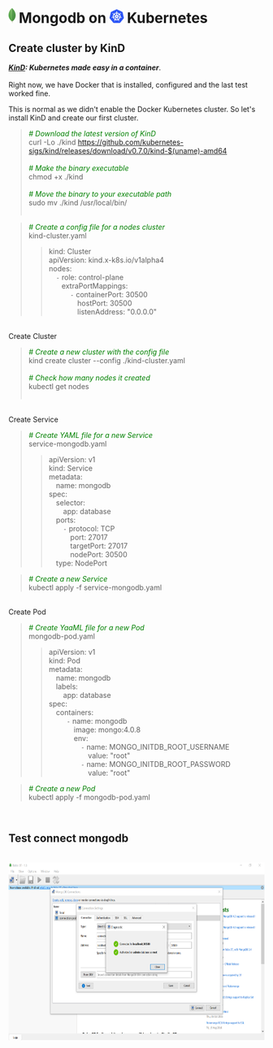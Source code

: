  # <img src="../images/mongodb.png" width="" height="30"> Mongodb on <img src="../images/kubernetes.png" width="" height="27"> Kubernetes

## Create cluster by KinD
***[KinD](https://kubernetes.io/blog/2020/05/21/wsl-docker-kubernetes-on-the-windows-desktop/): Kubernetes made easy in a container***. 
<br>
<br>
Right now, we have Docker that is installed, configured and the last test worked fine.

This is normal as we didn't enable the Docker Kubernetes cluster. So let's install KinD and create our first cluster.
<br>
> <font color="green"> *# Download the latest version of KinD* </font><br>
> curl -Lo ./kind https://github.com/kubernetes-sigs/kind/releases/download/v0.7.0/kind-$(uname)-amd64<br><br>
> <font color="green"> *# Make the binary executable* </font><br>
> chmod +x ./kind<br><br>
> <font color="green"> *# Move the binary to your executable path* </font><br>
>sudo mv ./kind /usr/local/bin/<br><br>

> <font color="green"> *# Create a config file for a nodes cluster* </font><br>
> kind-cluster.yaml<br>
>> kind: Cluster<br>
>> apiVersion: kind.x-k8s.io/v1alpha4<br>
>> nodes:<br>
>> &emsp;`-` role: control-plane<br>
>> &emsp;&ensp;&nbsp;extraPortMappings:<br>
>> &emsp;&emsp;&emsp;`-` containerPort: 30500<br>
>> &emsp;&emsp;&emsp;&emsp;hostPort: 30500<br>
>> &emsp;&emsp;&emsp;&emsp;listenAddress: "0.0.0.0"<br>

<br>Create Cluster

> <font color="green"> *# Create a new cluster with the config file* </font><br>
> kind create cluster --config ./kind-cluster.yaml<br><br>
> <font color="green"> *# Check how many nodes it created* </font><br>
kubectl get nodes<br><br>

<br>Create Service

> <font color="green"> *# Create YAML file for a new Service* </font><br>
> service-mongodb.yaml<br>
>> apiVersion: v1<br>
>> kind: Service<br>
>> metadata:<br>
>> &emsp;name: mongodb<br>
>> spec:<br>
>> &emsp;selector:<br>
>> &emsp;&emsp;app: database<br>
>> &emsp;ports:<br>
>> &emsp;&emsp;`-` protocol: TCP<br>
>> &emsp;&emsp;&emsp;port: 27017<br>
>> &emsp;&emsp;&emsp;targetPort: 27017<br>
>> &emsp;&emsp;&emsp;nodePort: 30500<br>
>> &emsp;type: NodePort<br>

> <font color="green"> *# Create a new Service* </font><br>
> kubectl apply -f service-mongodb.yaml

<br>Create Pod

> <font color="green"> *# Create YaaML file for a new Pod* </font><br>
> mongodb-pod.yaml<br>
>> apiVersion: v1<br>
>> kind: Pod<br>
>> metadata:<br>
>> &emsp;name: mongodb<br>
>> &emsp;labels:<br>
>> &emsp;&emsp;app: database<br>
>> spec:<br>
>> &emsp;containers:<br>
>> &emsp;&emsp;&ensp;`-` name: mongodb<br>
>> &emsp;&emsp;&emsp;&ensp;image: mongo:4.0.8<br>
>> &emsp;&emsp;&emsp;&ensp;env:<br>
>> &emsp;&emsp;&emsp;&emsp;&ensp;`-` name: MONGO_INITDB_ROOT_USERNAME<br>
>> &emsp;&emsp;&emsp;&emsp;&emsp;&ensp;value: "root"<br>
>> &emsp;&emsp;&emsp;&emsp;&ensp;`-` name: MONGO_INITDB_ROOT_PASSWORD<br>
>> &emsp;&emsp;&emsp;&emsp;&emsp;&ensp;value: "root"<br>

> <font color="green"> *# Create a new Pod* </font><br>
> kubectl apply -f mongodb-pod.yaml

<br> 

## Test connect mongodb
<br>
<img src="../images/testConnect.png" width="" height="350" style="vertical-align:middle">
  
